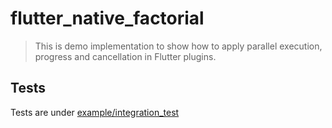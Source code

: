 # flutter_native_factorial

> This is demo implementation to show how to apply parallel execution, progress and cancellation in Flutter plugins.

## Tests

Tests are under [example/integration_test](example/integration_test/plugin_integration_test.dart)
